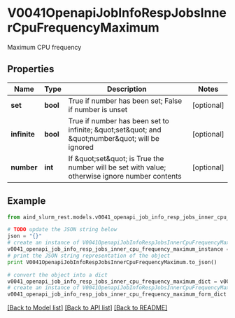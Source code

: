 # V0041OpenapiJobInfoRespJobsInnerCpuFrequencyMaximum

Maximum CPU frequency

## Properties

Name | Type | Description | Notes
------------ | ------------- | ------------- | -------------
**set** | **bool** | True if number has been set; False if number is unset | [optional] 
**infinite** | **bool** | True if number has been set to infinite; \&quot;set\&quot; and \&quot;number\&quot; will be ignored | [optional] 
**number** | **int** | If \&quot;set\&quot; is True the number will be set with value; otherwise ignore number contents | [optional] 

## Example

```python
from aind_slurm_rest.models.v0041_openapi_job_info_resp_jobs_inner_cpu_frequency_maximum import V0041OpenapiJobInfoRespJobsInnerCpuFrequencyMaximum

# TODO update the JSON string below
json = "{}"
# create an instance of V0041OpenapiJobInfoRespJobsInnerCpuFrequencyMaximum from a JSON string
v0041_openapi_job_info_resp_jobs_inner_cpu_frequency_maximum_instance = V0041OpenapiJobInfoRespJobsInnerCpuFrequencyMaximum.from_json(json)
# print the JSON string representation of the object
print V0041OpenapiJobInfoRespJobsInnerCpuFrequencyMaximum.to_json()

# convert the object into a dict
v0041_openapi_job_info_resp_jobs_inner_cpu_frequency_maximum_dict = v0041_openapi_job_info_resp_jobs_inner_cpu_frequency_maximum_instance.to_dict()
# create an instance of V0041OpenapiJobInfoRespJobsInnerCpuFrequencyMaximum from a dict
v0041_openapi_job_info_resp_jobs_inner_cpu_frequency_maximum_form_dict = v0041_openapi_job_info_resp_jobs_inner_cpu_frequency_maximum.from_dict(v0041_openapi_job_info_resp_jobs_inner_cpu_frequency_maximum_dict)
```
[[Back to Model list]](../README.md#documentation-for-models) [[Back to API list]](../README.md#documentation-for-api-endpoints) [[Back to README]](../README.md)


